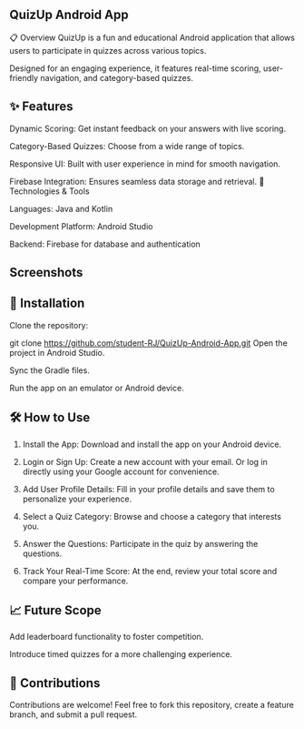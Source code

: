 ## QuizUp Android App
📋 Overview
QuizUp is a fun and educational Android application that allows users to participate in quizzes across various topics. 

Designed for an engaging experience, it features real-time scoring, user-friendly navigation, and category-based quizzes.

## ✨ Features
Dynamic Scoring: Get instant feedback on your answers with live scoring.

Category-Based Quizzes: Choose from a wide range of topics.

Responsive UI: Built with user experience in mind for smooth navigation.

Firebase Integration: Ensures seamless data storage and retrieval.
🔧 Technologies & Tools

Languages: Java and Kotlin

Development Platform: Android Studio

Backend: Firebase for database and authentication

## Screenshots


## 🚀 Installation
Clone the repository:

git clone https://github.com/student-RJ/QuizUp-Android-App.git
Open the project in Android Studio.

Sync the Gradle files.

Run the app on an emulator or Android device.

## 🛠️ How to Use
1. Install the App: Download and install the app on your Android device.

2. Login or Sign Up:
   Create a new account with your email.
   Or log in directly using your Google account for convenience.

3. Add User Profile Details: Fill in your profile details and save them to personalize your experience.

4. Select a Quiz Category: Browse and choose a category that interests you.

5. Answer the Questions: Participate in the quiz by answering the questions.

6. Track Your Real-Time Score:
   At the end, review your total score and compare your performance.

## 📈 Future Scope
Add leaderboard functionality to foster competition.

Introduce timed quizzes for a more challenging experience.

## 🤝 Contributions
Contributions are welcome! Feel free to fork this repository, create a feature branch, and submit a pull request.
